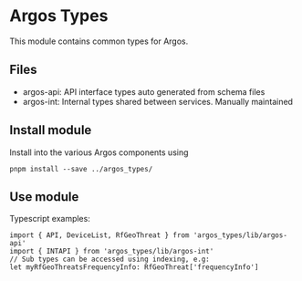 # Argos Types
This module contains common types for Argos.

## Files
* argos-api: API interface types auto generated from schema files
* argos-int: Internal types shared between services. Manually maintained

## Install module

Install into the various Argos components using

    pnpm install --save ../argos_types/

## Use module

Typescript examples:

    import { API, DeviceList, RfGeoThreat } from 'argos_types/lib/argos-api'
    import { INTAPI } from 'argos_types/lib/argos-int'
    // Sub types can be accessed using indexing, e.g:
    let myRfGeoThreatsFrequencyInfo: RfGeoThreat['frequencyInfo']

